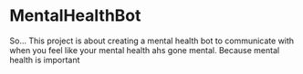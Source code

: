 # MentalHealthBot
So... This project is about creating a mental health bot to communicate with when you feel like your mental health ahs gone mental.
Because mental health is important

